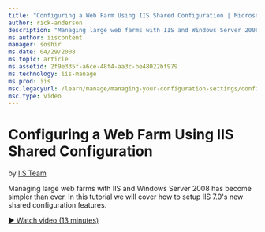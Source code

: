 ```yaml
---
title: "Configuring a Web Farm Using IIS Shared Configuration | Microsoft Docs"
author: rick-anderson
description: "Managing large web farms with IIS and Windows Server 2008 has become simpler than ever. In this tutorial we will cover how to setup IIS 7.0’s new shared conf..."
ms.author: iiscontent
manager: soshir
ms.date: 04/29/2008
ms.topic: article
ms.assetid: 2f9e335f-a6ce-48f4-aa3c-be48022bf979
ms.technology: iis-manage
ms.prod: iis
msc.legacyurl: /learn/manage/managing-your-configuration-settings/configuring-a-web-farm-using-iis-shared-configuration
msc.type: video
---
```

Configuring a Web Farm Using IIS Shared Configuration
====================
by [IIS Team](https://twitter.com/inetsrv)

Managing large web farms with IIS and Windows Server 2008 has become simpler than ever. In this tutorial we will cover how to setup IIS 7.0's new shared configuration features. 

[&#9654; Watch video (13 minutes)](https://channel9.msdn.com/Blogs/IIS-NET-Site-Videos/configuring-a-web-farm-using-iis-shared-configuration)
